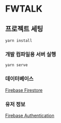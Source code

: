 # FWTALK

## 프로젝트 세팅
```
yarn install
```

### 개발 컴파일용 서버 실행
```
yarn serve
```

### 데이터베이스
[Firebase Firestore](https://console.firebase.google.com/project/fwtalk/firestore/)

### 유저 정보
[Firebase Authentication](https://console.firebase.google.com/project/fwtalk/authentication/users)

